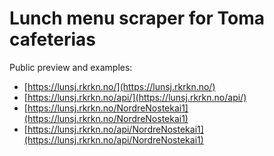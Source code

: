 # Lunch menu scraper for Toma cafeterias

Public preview and examples:  
- [https://lunsj.rkrkn.no/](https://lunsj.rkrkn.no/)  
- [https://lunsj.rkrkn.no/api/](https://lunsj.rkrkn.no/api/)  
- [https://lunsj.rkrkn.no/NordreNostekai1](https://lunsj.rkrkn.no/NordreNostekai1)  
- [https://lunsj.rkrkn.no/api/NordreNostekai1](https://lunsj.rkrkn.no/api/NordreNostekai1)  